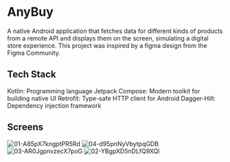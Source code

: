 # AnyBuy 

A native Android application that fetches data for different kinds of products from a remote API and displays them on the screen, simulating a digital store experience.
This project was inspired by a figma design from the Figma Community.

## Tech Stack

Kotlin: Programming language
Jetpack Compose: Modern toolkit for building native UI
Retrofit: Type-safe HTTP client for Android
Dagger-Hilt: Dependency injection framework

## Screens

![01-A85pX7kngptPR5Rd](https://github.com/oFamosoRon/anybuy/assets/128859005/8ebbab3d-bf4a-41c9-ab7a-add88114edb2) ![04-d95pnNyVbytpqGDB](https://github.com/oFamosoRon/anybuy/assets/128859005/eb0450ea-a7c8-4b71-b1cb-8b9ada387f22)
![03-AR0JgpnvzecX7poG](https://github.com/oFamosoRon/anybuy/assets/128859005/078231fd-5caf-44fe-986a-886c2785a6e5) ![02-YBgpXD5nDLfQ9XQl](https://github.com/oFamosoRon/anybuy/assets/128859005/c9d95dd5-473e-42b1-bcb8-cd81d6a44f46)
